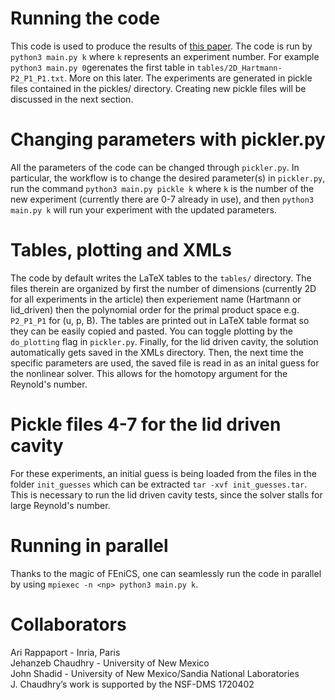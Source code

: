 # Running the code
This code is used to produce the results of [this paper](https://doi.org/10.1137/20M1342975).
The code is run by `python3 main.py k` where `k` represents an experiment
number. For example `python3 main.py 0`gerenates the first table in
`tables/2D_Hartmann-P2_P1_P1.txt`. More on this later. The experiments are
generated in pickle files contained in the pickles/ directory. Creating new
pickle files will be discussed in the next section.

# Changing parameters with pickler.py
All the parameters of the code can be changed through `pickler.py`. In
particular, the workflow is to change the desired parameter(s) in `pickler.py`,
run the command ```python3 main.py pickle k``` where `k` is the number of the
new experiment (currently there are 0-7 already in use), and then `python3
main.py k` will run your experiment with the updated parameters.

# Tables, plotting and XMLs
The code by default writes the LaTeX tables to the `tables/` directory. The
files therein are organized by first the number of dimensions (currently 2D for
all experiments in the article) then experiement name (Hartmann or lid_driven)
then the polynomial order for the primal product space e.g. `P2_P1_P1` for (u,
p, B). The tables are printed out in LaTeX table format so they can be easily
copied and pasted. You can toggle plotting by the `do_plotting` flag in
`pickler.py`. Finally, for the lid driven cavity, the solution automatically
gets saved in the XMLs directory. Then, the next time the specific parameters
are used, the saved file is read in as an inital guess for the nonlinear
solver. This allows for the homotopy argument for the Reynold's number.

# Pickle files 4-7 for the lid driven cavity
For these experiments, an initial guess is being loaded from the files in the
folder `init_guesses` which can be extracted `tar -xvf init_guesses.tar`.  This
is necessary to run the lid driven cavity tests, since the solver stalls for
large Reynold's number.

# Running in parallel
Thanks to the magic of FEniCS, one can seamlessly run the code in parallel by
using `mpiexec -n <np> python3 main.py k`.

# Collaborators
Ari Rappaport  - Inria, Paris\
Jehanzeb Chaudhry - University of New Mexico\
John Shadid - University of New Mexico/Sandia National Laboratories\
J. Chaudhry’s work is supported by the NSF-DMS 1720402
